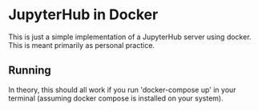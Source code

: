 # JupyterHub in Docker

This is just a simple implementation of a JupyterHub server using docker. This is meant primarily as personal practice.

## Running

In theory, this should all work if you run 'docker-compose up' in your terminal (assuming docker compose is installed on your system).
